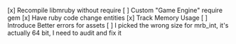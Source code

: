 
[x] Recompile libmruby without require
[ ] Custom "Game Engine" require gem
[x] Have ruby code change entities
[x] Track Memory Usage
[ ] Introduce Better errors for assets
[ ] I picked the wrong size for mrb_int, it's actually 64 bit, I need to audit and fix it
